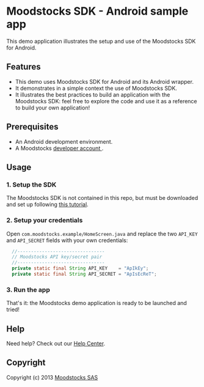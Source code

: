 # Moodstocks SDK - Android sample app

This demo application illustrates the setup and use of the Moodstocks SDK for Android.

## Features

* This demo uses Moodstocks SDK for Android and its Android wrapper.
* It demonstrates in a simple context the use of Moodstocks SDK.
* It illustrates the best practices to build an application with the Moodstocks SDK: feel free to explore the code and use it as a reference to build your own application!

## Prerequisites

* An Android development environment.
* A Moodstocks [ developer account ](https://developers.moodstocks.com/register).

## Usage

### 1. Setup the SDK

The Moodstocks SDK is not contained in this repo, but must be downloaded and set up following [this tutorial](https://developers.moodstocks.com/doc/tuto-android/1).

### 2. Setup your credentials

Open `com.moodstocks.example/HomeScreen.java` and replace the two `API_KEY` and `API_SECRET` fields with your own credentials:

```java
  //--------------------------------
  // Moodstocks API key/secret pair
  //--------------------------------
  private static final String API_KEY    = "ApIkEy";
  private static final String API_SECRET = "ApIsEcReT";
```

### 3. Run the app

That's it: the Moodstocks demo application is ready to be launched and tried!

## Help

Need help? Check out our [Help Center](http://help.moodstocks.com/).

## Copyright

Copyright (c) 2013 [Moodstocks SAS](http://www.moodstocks.com)
